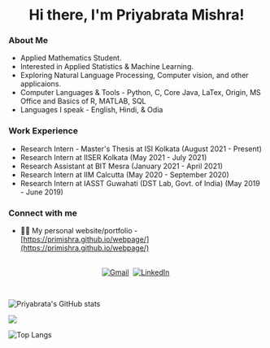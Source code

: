 <h1 align="center">Hi there, I'm Priyabrata Mishra!</h1>

### About Me

- Applied Mathematics Student.
- Interested in Applied Statistics & Machine Learning.
- Exploring Natural Language Processing, Computer vision, and other applicaions.
- Computer Languages & Tools - Python, C, Core Java, LaTex, Origin, MS Office and Basics of R, MATLAB, SQL
- Languages I speak - English, Hindi, & Odia

### Work Experience

- Research Intern - Master's Thesis at ISI Kolkata (August 2021 - Present)
- Research Intern at IISER Kolkata (May 2021 - July 2021)
- Research Assistant at BIT Mesra (January 2021 - April 2021)
- Research Intern at IIM Calcutta (May 2020 - September 2020)
- Research Intern at IASST Guwahati (DST Lab, Govt. of India) (May 2019 - June 2019)

### Connect with me
- 👨‍💻 My personal website/portfolio - [https://primishra.github.io/webpage/](https://primishra.github.io/webpage/)


<p align="center">
<br>
<a href="mailto:imh10025.17@bitmesra.ac.in"><img src="https://img.shields.io/badge/gmail-%23D14836.svg?&style=for-the-badge&logo=gmail&logoColor=white" alt="Gmail"/></a>&nbsp;
<a href="https://www.linkedin.com/in/priyabratamishra10/"><img src="https://img.shields.io/badge/linkedin-%230077B5.svg?&style=for-the-badge&logo=linkedin&logoColor=white" alt="LinkedIn" /></a>&nbsp;
</p>
<br>


![Priyabrata's GitHub stats](https://github-readme-stats.vercel.app/api?username=primishra&count_private=true&hide=prs,issues,contribs,stars&show_icons=true&theme=dark)

![](https://komarev.com/ghpvc/?username=primishra&style=flat-square)



![Top Langs](https://github-readme-stats.vercel.app/api/top-langs/?username=primishra&layout=compact)

